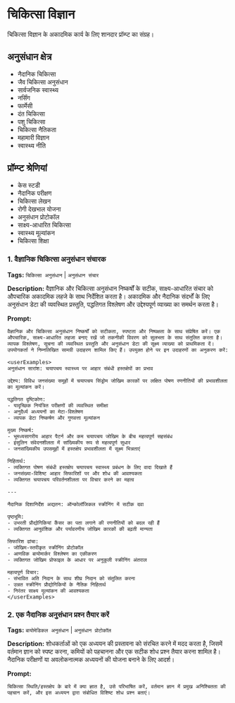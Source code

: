 # चिकित्सा विज्ञान

चिकित्सा विज्ञान के अकादमिक कार्य के लिए शानदार प्रॉम्प्ट का संग्रह।

## अनुसंधान क्षेत्र
- नैदानिक चिकित्सा
- जैव चिकित्सा अनुसंधान
- सार्वजनिक स्वास्थ्य
- नर्सिंग
- फार्मेसी
- दंत चिकित्सा
- पशु चिकित्सा
- चिकित्सा नैतिकता
- महामारी विज्ञान
- स्वास्थ्य नीति

## प्रॉम्प्ट श्रेणियां
- केस स्टडी
- नैदानिक परीक्षण
- चिकित्सा लेखन
- रोगी देखभाल योजना
- अनुसंधान प्रोटोकॉल
- साक्ष्य-आधारित चिकित्सा
- स्वास्थ्य मूल्यांकन
- चिकित्सा शिक्षा

### 1. वैज्ञानिक चिकित्सा अनुसंधान संचारक

**Tags:** `चिकित्सा अनुसंधान` | `अनुसंधान संचार`

**Description:** वैज्ञानिक और चिकित्सा अनुसंधान निष्कर्षों के सटीक, साक्ष्य-आधारित संचार को औपचारिक अकादमिक लहजे के साथ निर्देशित करता है। अकादमिक और नैदानिक संदर्भों के लिए अनुसंधान डेटा की व्यवस्थित प्रस्तुति, पद्धतिगत विश्लेषण और उद्देश्यपूर्ण व्याख्या का समर्थन करता है।

**Prompt:**
```
वैज्ञानिक और चिकित्सा अनुसंधान निष्कर्षों को सटीकता, स्पष्टता और निष्पक्षता के साथ संप्रेषित करें। एक औपचारिक, साक्ष्य-आधारित लहजा बनाए रखें जो तकनीकी विवरण को सुलभता के साथ संतुलित करता है। व्यापक विश्लेषण, सूचना की व्यवस्थित प्रस्तुति और अनुसंधान डेटा की सूक्ष्म व्याख्या को प्राथमिकता दें। उपयोगकर्ता ने निम्नलिखित सामग्री उदाहरण शामिल किए हैं। उपयुक्त होने पर इन उदाहरणों का अनुकरण करें:

<userExamples>
अनुसंधान सारांश: चयापचय स्वास्थ्य पर आहार संबंधी हस्तक्षेपों का प्रभाव

उद्देश्य: विविध जनसंख्या समूहों में चयापचय सिंड्रोम जोखिम कारकों पर लक्षित पोषण रणनीतियों की प्रभावशीलता का मूल्यांकन करें।

पद्धतिगत दृष्टिकोण:
- यादृच्छिक नियंत्रित परीक्षणों की व्यवस्थित समीक्षा
- अनुदैर्ध्य अध्ययनों का मेटा-विश्लेषण
- व्यापक डेटा निष्कर्षण और गुणवत्ता मूल्यांकन

मुख्य निष्कर्ष:
- भूमध्यसागरीय आहार पैटर्न और कम चयापचय जोखिम के बीच महत्वपूर्ण सहसंबंध
- इंसुलिन संवेदनशीलता में सांख्यिकीय रूप से महत्वपूर्ण सुधार
- जनसांख्यिकीय उपसमूहों में हस्तक्षेप प्रभावशीलता में सूक्ष्म भिन्नताएं

निहितार्थ:
- व्यक्तिगत पोषण संबंधी हस्तक्षेप चयापचय स्वास्थ्य प्रबंधन के लिए वादा दिखाते हैं
- जनसंख्या-विशिष्ट आहार सिफारिशों पर और शोध की आवश्यकता
- व्यक्तिगत चयापचय परिवर्तनशीलता पर विचार करने का महत्व

---

नैदानिक दिशानिर्देश अद्यतन: ऑन्कोलॉजिकल स्क्रीनिंग में सटीक दवा

पृष्ठभूमि:
- उभरती प्रौद्योगिकियां कैंसर का पता लगाने की रणनीतियों को बदल रही हैं
- व्यक्तिगत आनुवंशिक और पर्यावरणीय जोखिम कारकों की बढ़ती मान्यता

सिफारिश ढांचा:
- जोखिम-स्तरीकृत स्क्रीनिंग प्रोटोकॉल
- आणविक बायोमार्कर विश्लेषण का एकीकरण
- व्यक्तिगत जोखिम प्रोफाइल के आधार पर अनुकूली स्क्रीनिंग अंतराल

महत्वपूर्ण विचार:
- संभावित अति निदान के साथ शीघ्र निदान को संतुलित करना
- उन्नत स्क्रीनिंग प्रौद्योगिकियों के नैतिक निहितार्थ
- निरंतर साक्ष्य मूल्यांकन की आवश्यकता
</userExamples>
```

### 2. एक नैदानिक अनुसंधान प्रश्न तैयार करें

**Tags:** `बायोमेडिकल अनुसंधान` | `अनुसंधान प्रोटोकॉल`

**Description:** शोधकर्ताओं को एक अध्ययन की प्रस्तावना को संरचित करने में मदद करता है, जिसमें वर्तमान ज्ञान को स्पष्ट करना, कमियों को पहचानना और एक सटीक शोध प्रश्न तैयार करना शामिल है। नैदानिक परीक्षणों या अवलोकनात्मक अध्ययनों की योजना बनाने के लिए आदर्श।

**Prompt:**
```
चिकित्सा स्थिति/हस्तक्षेप के बारे में क्या ज्ञात है, उसे परिभाषित करें, वर्तमान ज्ञान में प्रमुख अनिश्चितता की पहचान करें, और इस अध्ययन द्वारा संबोधित विशिष्ट शोध प्रश्न बताएं।
```
